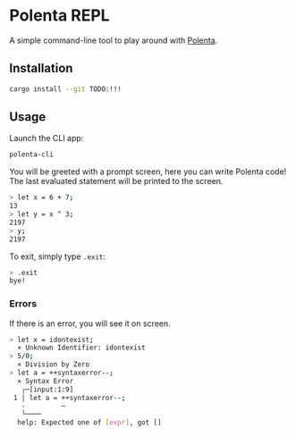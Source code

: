 # Polenta REPL

A simple command-line tool to play around with [Polenta](../polenta/).

## Installation

```sh
cargo install --git TODO:!!!
```

## Usage

Launch the CLI app:

```sh
polenta-cli
```

You will be greeted with a prompt screen, here you can write Polenta code! The last evaluated statement will be printed to the screen.

```sh
> let x = 6 + 7;
13
> let y = x ^ 3;
2197
> y;
2197
```

To exit, simply type `.exit`:

```sh
> .exit
bye!
```

### Errors

If there is an error, you will see it on screen.

```sh
> let x = idontexist;
  × Unknown Identifier: idontexist
> 5/0;
  × Division by Zero
> let a = ++syntaxerror--;
  × Syntax Error
   ╭─[input:1:9]
 1 │ let a = ++syntaxerror--;
   ·         ─
   ╰────
  help: Expected one of [expr], got []
```
